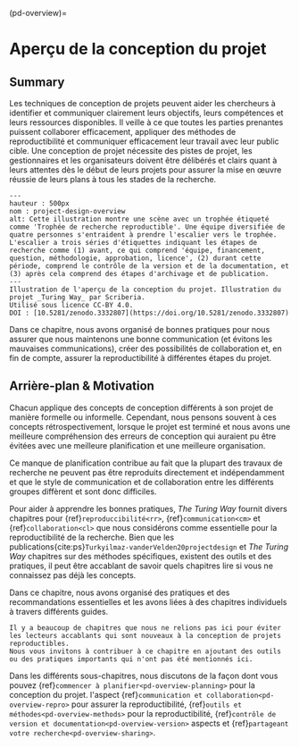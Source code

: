 (pd-overview)=
# Aperçu de la conception du projet

## Summary

Les techniques de conception de projets peuvent aider les chercheurs à identifier et communiquer clairement leurs objectifs, leurs compétences et leurs ressources disponibles. Il veille à ce que toutes les parties prenantes puissent collaborer efficacement, appliquer des méthodes de reproductibilité et communiquer efficacement leur travail avec leur public cible. Une conception de projet nécessite des pistes de projet, les gestionnaires et les organisateurs doivent être délibérés et clairs quant à leurs attentes dès le début de leurs projets pour assurer la mise en œuvre réussie de leurs plans à tous les stades de la recherche.

```{figure} ../figures/project-design-overview.jpg
---
hauteur : 500px
nom : project-design-overview
alt: Cette illustration montre une scène avec un trophée étiqueté comme 'Trophée de recherche reproductible'. Une équipe diversifiée de quatre personnes s'entraident à prendre l'escalier vers le trophée. L'escalier a trois séries d'étiquettes indiquant les étapes de recherche comme (1) avant, ce qui comprend 'équipe, financement, question, méthodologie, approbation, licence', (2) durant cette période, comprend le contrôle de la version et de la documentation, et (3) après cela comprend des étapes d'archivage et de publication.
---
Illustration de l'aperçu de la conception du projet. Illustration du projet _Turing Way_ par Scriberia.
Utilisé sous licence CC-BY 4.0.
DOI : [10.5281/zenodo.3332807](https://doi.org/10.5281/zenodo.3332807)
```

Dans ce chapitre, nous avons organisé de bonnes pratiques pour nous assurer que nous maintenons une bonne communication (et évitons les mauvaises communications), créer des possibilités de collaboration et, en fin de compte, assurer la reproductibilité à différentes étapes du projet.

## Arrière-plan & Motivation

Chacun applique des concepts de conception différents à son projet de manière formelle ou informelle. Cependant, nous pensons souvent à ces concepts rétrospectivement, lorsque le projet est terminé et nous avons une meilleure compréhension des erreurs de conception qui auraient pu être évitées avec une meilleure planification et une meilleure organisation.

Ce manque de planification contribue au fait que la plupart des travaux de recherche ne peuvent pas être reproduits directement et indépendamment et que le style de communication et de collaboration entre les différents groupes diffèrent et sont donc difficiles.

Pour aider à apprendre les bonnes pratiques, *The Turing Way* fournit divers chapitres pour {ref}`reproduccibilité<rr>`, {ref}`communication<cm>` et {ref}`collaboration<cl>` que nous considérons comme essentielle pour la reproductibilité de la recherche. Bien que les publications{cite:ps}`Turkyilmaz-vanderVelden20projectdesign` et _The Turing Way_ chapitres sur des méthodes spécifiques, existent des outils et des pratiques, il peut être accablant de savoir quels chapitres lire si vous ne connaissez pas déjà les concepts.

Dans ce chapitre, nous avons organisé des pratiques et des recommandations essentielles et les avons liées à des chapitres individuels à travers différents guides.

```{note}
Il y a beaucoup de chapitres que nous ne relions pas ici pour éviter les lecteurs accablants qui sont nouveaux à la conception de projets reproductibles.
Nous vous invitons à contribuer à ce chapitre en ajoutant des outils ou des pratiques importants qui n'ont pas été mentionnés ici.
```

Dans les différents sous-chapitres, nous discutons de la façon dont vous pouvez {ref}`commencer à planifier<pd-overview-planning>` pour la conception du projet. l'aspect {ref}`communication et collaboration<pd-overview-repro>` pour assurer la reproductibilité, {ref}`outils et méthodes<pd-overview-methods>` pour la reproductibilité, {ref}`contrôle de version et documentation<pd-overview-version>` aspects et {ref}`partageant votre recherche<pd-overview-sharing>`.

